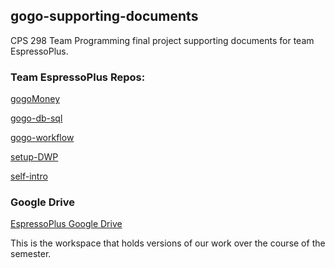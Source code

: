 ## gogo-supporting-documents

CPS 298 Team Programming final project supporting documents for team EspressoPlus.


### Team EspressoPlus Repos:

[gogoMoney](https://github.com/EspressoPlus/gogoMoney)

[gogo-db-sql](https://github.com/EspressoPlus/gogo-db-sql)

[gogo-workflow](https://github.com/EspressoPlus/gogo-workflow)

[setup-DWP](https://github.com/EspressoPlus/setup-DWP)

[self-intro](https://github.com/EspressoPlus/self-intro)


### Google Drive
[EspressoPlus Google Drive](https://drive.google.com/drive/u/1/folders/1XLHajYvVkuH-zOwlsRvfk0dm95qjSOfZ)

This is the workspace that holds versions of our work over the course of the semester.
